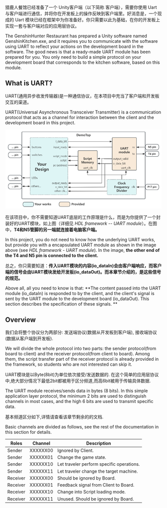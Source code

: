 猎鹿人餐馆已经准备了一个 Unity客户端（以下简称 客户端），需要你使用 Uart 与客户端进行通信，并将你在开发板上的操作反映到客户端里。好消息是，一个现成的 Uart 模块已经在框架中为你准备好。你只需要以此为基础，在你的开发板上实现一套与客户端对应的应用层协议。

The GenshinHunter Restaurant has prepared a Unity software named GenshinKitchen.exe, and it requires you to communicate with the software using UART to reflect your actions on the development board in the software. The good news is that a ready-made UART module has been prepared for you. You only need to build a simple protocol on your development board that corresponds to the kitchen software, based on this module.

## What is UART?
UART(通用异步收发传输器)是一种通信协议，在本项目中充当了客户端和开发板交互的渠道。

UART(Universal Asynchronous Transceiver Transmitter) is a communication protocol that acts as a channel for interaction between the client and the development board in this project.

![overview](../hdl_framework/overview.png)

在该项目中，你不需要知道UART底层的工作原理是什么，而是为你提供了一个封装好的UART模块，如上图（详细见 *HDL framework -- UART module*）。在图中，**T4和N5管脚的另一端就连接着电脑客户端。**

In this project, you do not need to know how the underlying UART works, but provide you with a encapsulated UART module as shown in the image above (see *HDL framework - UART module*). In the image, **the other end of the T4 and N5 pin is connected to the client.**

总之，你只需要知道：**传入UART模块的内容(io_dataIn)会由客户端响应，而客户端的信号会由UART模块发给开发板(io_dataOut)。而本章节介绍的，是这些信号的规范。**

Above all, all you need to know is that: **The content passed into the UART module (io_dataIn) is responded to by the client, and the client's signal is sent by the UART module to the development board (io_dataOut). This section describes the specification of these signals. **

## Overview

我们会将整个协议分为两部分: 发送端协议(数据从开发板到客户端), 接收端协议(数据从客户端到开发板).

We will divide the whole protocol into two parts: the sender protocol(from board to client) and the receiver protocol(from client to board).
Among them, the script transfer part of the receiver protocol is already provided in the framework, so students who are not interested can skip it.

UART模块是以Byte(8bit)为单位依次接受/发送数据的.
在这个简单的应用层协议中,绝大部分情况下最低2bit都被用于区分频道,而高6bit被用于传输具体数据. 

The UART module receives/sends data in bytes (8 bits).
In this simple application layer protocol, the minimum 2 bits are used to distinguish channels in most cases, and the high 6 bits are used to transmit specific data.

基本频道区分如下,详情请查看该章节剩余的的文档.

Basic channels are divided as follows, see the rest of the documentation in this section for details.


|Roles| Channel | Description|
|--------|--------|--------------|
|Sender| XXXXXX00 | Ignored by Client.|
|Sender| XXXXXX01 | Change the game state.|
|Sender| XXXXXX10 | Let traveler perform specific operations. |
|Sender| XXXXXX11 | Let traveler change the target machine. |
|Receiver| XXXXXX00 | Should be ignored by Board. |
|Receiver| XXXXXX01 | Feedback signal from Client to Board. |
|Receiver| XXXXXX10 | Change into Script loading mode.|
|Receiver| XXXXXX11 | Unused. Should be ignored by Board.| 



